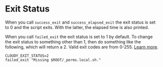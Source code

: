 # Exit Status

When you call `success_exit` and `success_elapsed_exit` the exit status is set to 0 and the script exits.  With the latter, the elapsed time is also printed.

When you call `failed_exit` the exit status is set to 1 by default.  To change the exit status to something other than 1, then do something like the following, which will return a 2.  Valid exit codes are from 0-255. [Learn more](https://www.tldp.org/LDP/abs/html/exit-status.html).

    CLOUDY_EXIT_STATUS=2
    failed_exit "Missing $ROOT/_perms.local.sh."
